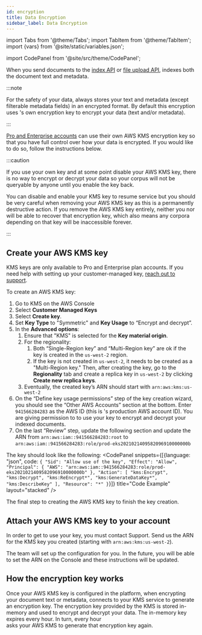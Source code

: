 ```yaml
---
id: encryption
title: Data Encryption
sidebar_label: Data Encryption
---
```


import Tabs from '@theme/Tabs';
import TabItem from '@theme/TabItem';
import {vars} from '@site/static/variables.json';

import CodePanel from '@site/src/theme/CodePanel';


When you send documents to the
[index API](/docs/api-reference/indexing-apis/indexing) or
[file upload API](/docs/api-reference/indexing-apis/file-upload/file-upload), <Config v="names.product"/> 
indexes both the document text and metadata.

:::note

For the safety of your data, <Config v="names.product"/> always stores your text 
and metadata (except filterable metadata fields) in an encrypted format. By default this encryption uses <Config v="names.product"/>'s 
own encryption key to encrypt your data (text and/or metadata).

:::

[Pro and Enterprise accounts](https://vectara.com/pricing/) <Config v="names.product"/>
can use their own AWS KMS encryption key so that you have full
control over how your data is encrypted. If you would like to do so, follow
the instructions below.

:::caution

If you use your own key and at some point disable your AWS KMS key, there is no
way to encrypt or decrypt your data so your corpus will not be queryable by
anyone until you enable the key back. 

You can disable and enable your KMS key
to resume service but you should be very careful when removing your AWS KMS key
as this is a permanently destructive action. If you remove the AWS KMS key
entirely, neither you nor <Config v="names.company"/> will be able to recover
that encryption key, which also means any <Config v="names.product"/> corpora
depending on that key will be inaccessible forever.

:::

## Create your AWS KMS key
KMS keys are only available to Pro and Enterprise plan accounts. If you need 
help with setting up your customer-managed key, [reach out to support](https://vectara.com/contact-us/).

To create an AWS KMS key:
1. Go to KMS on the AWS Console
2. Select **Customer Managed Keys**
3. Select **Create key**.
4. Set **Key Type** to "Symmetric" and **Key Usage** to “Encrypt and decrypt”.
5. In the **Advanced options**:
    1. Ensure that "KMS" is selected for the **Key material origin**.
    2. For the regionality:
        1. Both “Single-Region key” and “Multi-Region key” are ok if the key
        is created in the `us-west-2` region.
        2. If the key is not created in `us-west-2`, it needs to be created as
        a "Multi-Region key."  Then, after creating the key, go to the
        **Regionality** tab and create a replica key in `us-west-2` by clicking
        **Create new replica keys**.
    3. Eventually, the created key’s ARN should start with `arn:aws:kms:us-west-2`
6. On the “Define key usage permissions” step of the key creation wizard, you
should see the “Other AWS Accounts” section at the bottom. Enter `941566284283`
as the AWS ID (this is <Config v="names.product"/>'s production AWS account ID).
You are giving permission to <Config v="names.product"/> to use your key to
encrypt and decrypt your indexed documents.
1. On the last “Review” step, update the following section and
update the ARN from `arn:aws:iam::941566284283:root`
to `arn:aws:iam::941566284283:role/prod-eks2021021409582096910000000b`

The key should look like the following:
<CodePanel snippets={[{language: "json", code: `{
    "Sid": "Allow use of the key",
    "Effect": "Allow",
    "Principal": {
        "AWS": "arn:aws:iam::941566284283:role/prod-eks2021021409582096910000000b"
    },
    "Action": [
        "kms:Encrypt",
        "kms:Decrypt",
        "kms:ReEncrypt*",
        "kms:GenerateDataKey*",
        "kms:DescribeKey"
    ],
    "Resource": "*"
}`}]} title="Code Example" layout="stacked" />

The final step to creating the AWS KMS key to finish the key creation.

## Attach your AWS KMS key to your account

In order to get <Config v="names.product"/> to use your key, you must
contact <Config v="names.company"/> Support. Send us the ARN for the KMS key
you created (starting with `arn:aws:kms:us-west-2`).

The <Config v="names.company"/> team will set up the configuration for you. In
the future, you will be able to set the ARN on the <Config v="names.product"/>
Console and these instructions will be updated.

## How the encryption key works

Once your AWS KMS key is configured in the platform, when encrypting your
document text or metadata, <Config v="names.product"/> connects to your KMS
service to generate an encryption key. The encryption key provided by the KMS
is stored in-memory and used to encrypt and decrypt your data. The in-memory 
key expires every hour. In turn, every hour <Config v="names.product"/>  
asks your AWS KMS to generate that encryption key again.
